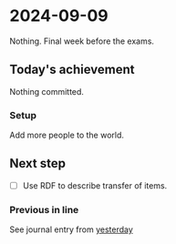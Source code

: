 <!--
SPDX-FileCopyrightText: 2024 André Jaenisch

SPDX-License-Identifier: AGPL-3.0-or-later
-->

# 2024-09-09

Nothing. Final week before the exams.

## Today's achievement

Nothing committed.

### Setup

Add more people to the world.

## Next step

- [ ] Use RDF to describe transfer of items.

### Previous in line

See journal entry from [yesterday][yesterday]

[yesterday]: ./2024-09-08.md
